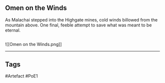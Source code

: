 ## Omen on the Winds
As Malachai stepped into the Highgate mines,
cold winds billowed from the mountain above.
One final, feeble attempt to save what was meant to be eternal.
##
![[Omen on the Winds.png]]

---
## Tags
#Artefact
#PoE1